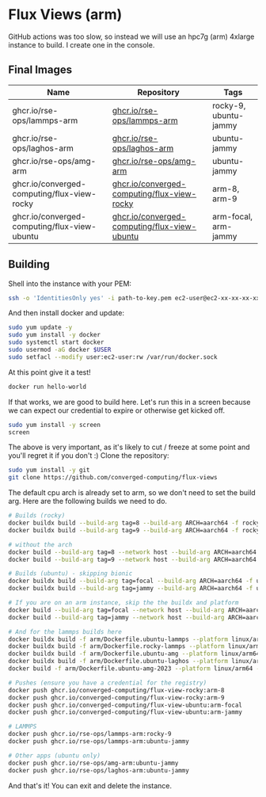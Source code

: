# Flux Views (arm)

GitHub actions was too slow, so instead we will use an hpc7g (arm) 4xlarge instance to build. I create one in the console.

## Final Images

| Name | Repository | Tags |
|------|------------|------|
| ghcr.io/rse-ops/lammps-arm | [ghcr.io/rse-ops/lammps-arm](https://github.com/orgs/rse-ops/packages/container/package/lammps-arm) | rocky-9, ubuntu-jammy |
| ghcr.io/rse-ops/laghos-arm | [ghcr.io/rse-ops/laghos-arm](https://github.com/orgs/rse-ops/packages/container/package/laghos-arm) | ubuntu-jammy |
| ghcr.io/rse-ops/amg-arm | [ghcr.io/rse-ops/amg-arm](https://github.com/orgs/rse-ops/packages/container/package/amg-arm) | ubuntu-jammy |
| ghcr.io/converged-computing/flux-view-rocky | [ghcr.io/converged-computing/flux-view-rocky](https://github.com/converged-computing/flux-views/pkgs/container/flux-view-rocky) | arm-8, arm-9 | 
| ghcr.io/converged-computing/flux-view-ubuntu | [ghcr.io/converged-computing/flux-view-ubuntu](https://github.com/converged-computing/flux-views/pkgs/container/flux-view-ubuntu) | arm-focal, arm-jammy |

## Building

Shell into the instance with your PEM:

```bash
ssh -o 'IdentitiesOnly yes' -i path-to-key.pem ec2-user@ec2-xx-xx-xx-xx.compute-1.amazonaws.com
```

And then install docker and update:

```bash
sudo yum update -y
sudo yum install -y docker
sudo systemctl start docker
sudo usermod -aG docker $USER
sudo setfacl --modify user:ec2-user:rw /var/run/docker.sock
```

At this point give it a test!

```bash
docker run hello-world
```

If that works, we are good to build here. Let's run this in a screen because we can expect our credential to expire or otherwise get kicked off.

```bash
sudo yum install -y screen
screen
```

The above is very important, as it's likely to cut / freeze at some point and you'll regret it if you don't :) 
Clone the repository:

```bash
sudo yum install -y git
git clone https://github.com/converged-computing/flux-views
```

The default cpu arch is already set to arm, so we don't need to set the build arg. Here are the following builds we need to do.

```bash
# Builds (rocky)
docker buildx build --build-arg tag=8 --build-arg ARCH=aarch64 -f rocky/Dockerfile --platform linux/arm64 --tag ghcr.io/converged-computing/flux-view-rocky:arm-8 ./rocky
docker buildx build --build-arg tag=9 --build-arg ARCH=aarch64 -f rocky/Dockerfile --platform linux/arm64 --tag ghcr.io/converged-computing/flux-view-rocky:arm-9 ./rocky

# without the arch
docker build --build-arg tag=8 --network host --build-arg ARCH=aarch64 -f rocky/Dockerfile --tag ghcr.io/converged-computing/flux-view-rocky:arm-8 ./rocky
docker build --build-arg tag=9 --network host --build-arg ARCH=aarch64 -f rocky/Dockerfile --tag ghcr.io/converged-computing/flux-view-rocky:arm-9 ./rocky

# Builds (ubuntu) - skipping bionic
docker buildx build --build-arg tag=focal --build-arg ARCH=aarch64 -f ubuntu/Dockerfile --platform linux/arm64 --tag ghcr.io/converged-computing/flux-view-ubuntu:arm-focal ./ubuntu
docker buildx build --build-arg tag=jammy --build-arg ARCH=aarch64 -f ubuntu/Dockerfile --platform linux/arm64 --tag ghcr.io/converged-computing/flux-view-ubuntu:arm-jammy ./ubuntu

# If you are on an arm instance, skip the the buildx and platform
docker build --build-arg tag=focal --network host --build-arg ARCH=aarch64 -f ubuntu/Dockerfile --tag ghcr.io/converged-computing/flux-view-ubuntu:arm-focal ./ubuntu
docker build --build-arg tag=jammy --network host --build-arg ARCH=aarch64 -f ubuntu/Dockerfile --tag ghcr.io/converged-computing/flux-view-ubuntu:arm-jammy ./ubuntu

# And for the lammps builds here
docker buildx build -f arm/Dockerfile.ubuntu-lammps --platform linux/arm64 --tag ghcr.io/rse-ops/lammps-arm:ubuntu-jammy ./arm
docker buildx build -f arm/Dockerfile.rocky-lammps --platform linux/arm64 --tag ghcr.io/rse-ops/lammps-arm:rocky-9 ./arm
docker buildx build -f arm/Dockerfile.ubuntu-amg --platform linux/arm64 --tag ghcr.io/rse-ops/amg-arm:ubuntu-jammy ./arm
docker buildx build -f arm/Dockerfile.ubuntu-laghos --platform linux/arm64 --tag ghcr.io/rse-ops/laghos-arm:ubuntu-jammy ./arm
docker build -f arm/Dockerfile.ubuntu-amg-2023 --platform linux/arm64 --tag ghcr.io/rse-ops/amg-2023-arm:ubuntu-jammy ./arm

# Pushes (ensure you have a credential for the registry)
docker push ghcr.io/converged-computing/flux-view-rocky:arm-8
docker push ghcr.io/converged-computing/flux-view-rocky:arm-9
docker push ghcr.io/converged-computing/flux-view-ubuntu:arm-focal
docker push ghcr.io/converged-computing/flux-view-ubuntu:arm-jammy

# LAMMPS
docker push ghcr.io/rse-ops/lammps-arm:rocky-9
docker push ghcr.io/rse-ops/lammps-arm:ubuntu-jammy

# Other apps (ubuntu only)
docker push ghcr.io/rse-ops/amg-arm:ubuntu-jammy
docker push ghcr.io/rse-ops/laghos-arm:ubuntu-jammy
```

And that's it! You can exit and delete the instance.
